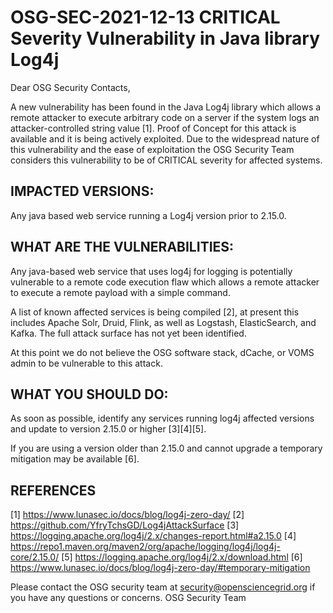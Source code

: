 # OSG-SEC-2021-12-13 CRITICAL Severity Vulnerability in Java library Log4j

Dear OSG Security Contacts,

A new vulnerability has been found in the Java Log4j library which allows a remote attacker to execute arbitrary code on a server if the system logs an attacker-controlled string value [1].  Proof of Concept for this attack is available and it is being actively exploited.  Due to the widespread nature of this vulnerability and the ease of exploitation the OSG Security Team considers this vulnerability to be of CRITICAL severity for affected systems.

## IMPACTED VERSIONS:
Any java based web service running a Log4j version prior to 2.15.0.

## WHAT ARE THE VULNERABILITIES:
Any java-based web service that uses log4j for logging is potentially vulnerable to a remote code execution flaw which allows a remote attacker to execute a remote payload with a simple command.

A list of known affected services is being compiled [2], at present this includes Apache Solr, Druid, Flink, as well as Logstash, ElasticSearch, and Kafka. The full attack surface has not yet been identified.

At this point we do not believe the OSG software stack, dCache, or VOMS admin to be vulnerable to this attack.

## WHAT YOU SHOULD DO:
As soon as possible, identify any services running log4j affected versions and update to version 2.15.0 or higher [3][4][5].

If you are using a version older than 2.15.0 and cannot upgrade a temporary mitigation may be available [6].

## REFERENCES
[1] https://www.lunasec.io/docs/blog/log4j-zero-day/
[2] https://github.com/YfryTchsGD/Log4jAttackSurface
[3] https://logging.apache.org/log4j/2.x/changes-report.html#a2.15.0
[4] https://repo1.maven.org/maven2/org/apache/logging/log4j/log4j-core/2.15.0/
[5] https://logging.apache.org/log4j/2.x/download.html
[6] https://www.lunasec.io/docs/blog/log4j-zero-day/#temporary-mitigation

Please contact the OSG security team at security@opensciencegrid.org if you have any questions or concerns.
OSG Security Team